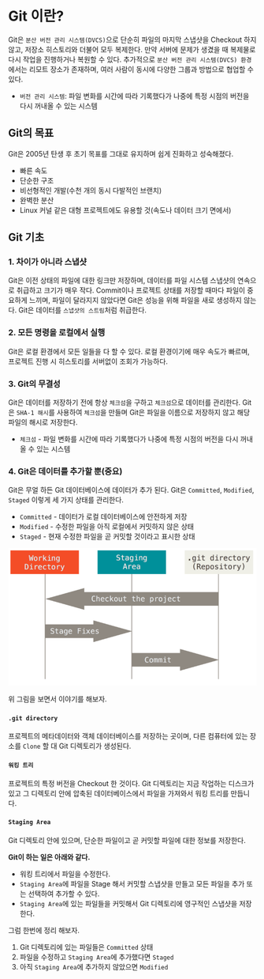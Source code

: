 # Git 이란?

Git은 `분산 버전 관리 시스템(DVCS)`으로 단순히 파일의 마지막 스냅샷을 Checkout 하지 않고, 저장소 히스토리와 더불어 모두 복제한다. 만약 서버에 문제가 생겼을 때 복제물로 다시 작업을 진행하거나 복원할 수 있다. 추가적으로 `분산 버전 관리 시스템(DVCS) 환경`에서는 리모트 장소가 존재하며, 여러 사람이 동시에 다양한 그룹과 방법으로 협업할 수 있다.

- `버전 관리 시스템`: 파일 변화를 시간에 따라 기록했다가 나중에 특정 시점의 버전을 다시 꺼내올 수 있는 시스템

## Git의 목표

Git은 2005년 탄생 후 초기 목표를 그대로 유지하며 쉽게 진화하고 성숙해졌다.

- 빠른 속도
- 단순한 구조
- 비선형적인 개발(수천 개의 동시 다발적인 브랜치)
- 완벽한 분산
- Linux 커널 같은 대형 프로젝트에도 유용할 것(속도나 데이터 크기 면에서)

## Git 기초

### 1. **차이가 아니라 스냅샷**

Git은 이전 상태의 파일에 대한 링크만 저장하며, 데이터를 파일 시스템 스냅샷의 연속으로 취급하고 크기가 매우 작다. Commit이나 프로젝트 상태를 저장할 때마다 파일이 중요하게 느끼며, 파일이 달라지지 않았다면 Git은 성능을 위해 파일을 새로 생성하지 않는다. Git은 데이터를 `스냅샷의 스트림`처럼 취급한다.

### 2. **모든 명령을 로컬에서 실행**

Git은 로컬 환경에서 모든 일들을 다 할 수 있다. 로컬 환경이기에 매우 속도가 빠르며, 프로젝트 진행 시 히스토리를 서버없이 조회가 가능하다.

### 3. **Git의 무결성**

Git은 데이터를 저장하기 전에 항상 `체크섬`을 구하고 `체크섬`으로 데이터를 관리한다. Git은 `SHA-1 해시`를 사용하여 `체크섬`을 만들며 Git은 파일을 이름으로 저장하지 않고 해당 파일의 해시로 저장한다.

- `체크섬` - 파일 변화를 시간에 따라 기록했다가 나중에 특정 시점의 버전을 다시 꺼내올 수 있는 시스템

### 4. **Git은 데이터를 추가할 뿐(중요)**

Git은 무얼 하든 Git 데이터베이스에 데이터가 추가 된다. Git은 `Committed`, `Modified`, `Staged` 이렇게 세 가지 상태를 관리한다.

- `Committed` - 데이터가 로컬 데이터베이스에 안전하게 저장
- `Modified` - 수정한 파일을 아직 로컬에서 커밋하지 않은 상태
- `Staged` - 현재 수정한 파일을 곧 커밋할 것이라고 표시한 상태

![git areas](./images/git-areas.png)

위 그림을 보면서 이야기를 해보자.

#### `.git directory`

프로젝트의 메타데이터와 객체 데이터베이스를 저장하는 곳이며, 다른 컴퓨터에 있는 장소를 `Clone` 할 대 Git 디렉토리가 생성된다.

#### `워킹 트리`

프로젝트의 특정 버전을 Checkout 한 것이다. Git 디렉토리는 지금 작업하는 디스크가 있고 그 디렉토리 안에 압축된 데이터베이스에서 파일을 가져와서 워킹 트리를 만듭니다.

#### `Staging Area`

Git 디렉토리 안에 있으며, 단순한 파일이고 곧 커밋할 파일에 대한 정보를 저장한다.

**Git이 하는 일은 아래와 같다.**

- 워킹 트리에서 파일을 수정한다.
- `Staging Area`에 파일을 Stage 해서 커밋할 스냅샷을 만들고 모든 파일을 추가 또는 선택하여 추가할 수 있다.
- `Staging Area`에 있는 파일들을 커밋해서 Git 디렉토리에 영구적인 스냅샷을 저장한다.

그럼 한번에 정리 해보자.

1. Git 디렉토리에 있는 파일들은 `Committed` 상태
2. 파일을 수정하고 `Staging Area`에 추가했다면 `Staged`
3. 아직 `Staging Area`에 추가하지 않았으면 `Modified`
